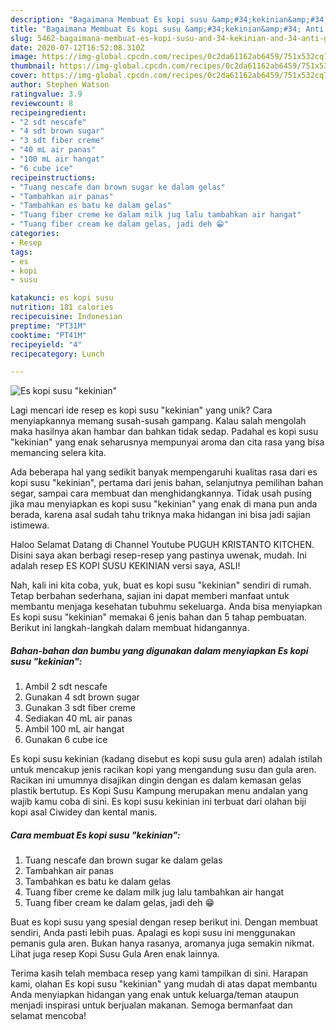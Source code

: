 ```yaml
---
description: "Bagaimana Membuat Es kopi susu &amp;#34;kekinian&amp;#34; Anti Gagal"
title: "Bagaimana Membuat Es kopi susu &amp;#34;kekinian&amp;#34; Anti Gagal"
slug: 5462-bagaimana-membuat-es-kopi-susu-and-34-kekinian-and-34-anti-gagal
date: 2020-07-12T16:52:08.310Z
image: https://img-global.cpcdn.com/recipes/0c2da61162ab6459/751x532cq70/es-kopi-susu-kekinian-foto-resep-utama.jpg
thumbnail: https://img-global.cpcdn.com/recipes/0c2da61162ab6459/751x532cq70/es-kopi-susu-kekinian-foto-resep-utama.jpg
cover: https://img-global.cpcdn.com/recipes/0c2da61162ab6459/751x532cq70/es-kopi-susu-kekinian-foto-resep-utama.jpg
author: Stephen Watson
ratingvalue: 3.9
reviewcount: 8
recipeingredient:
- "2 sdt nescafe"
- "4 sdt brown sugar"
- "3 sdt fiber creme"
- "40 mL air panas"
- "100 mL air hangat"
- "6 cube ice"
recipeinstructions:
- "Tuang nescafe dan brown sugar ke dalam gelas"
- "Tambahkan air panas"
- "Tambahkan es batu ke dalam gelas"
- "Tuang fiber creme ke dalam milk jug lalu tambahkan air hangat"
- "Tuang fiber cream ke dalam gelas, jadi deh 😁"
categories:
- Resep
tags:
- es
- kopi
- susu

katakunci: es kopi susu 
nutrition: 181 calories
recipecuisine: Indonesian
preptime: "PT31M"
cooktime: "PT41M"
recipeyield: "4"
recipecategory: Lunch

---
```



![Es kopi susu &#34;kekinian&#34;](https://img-global.cpcdn.com/recipes/0c2da61162ab6459/751x532cq70/es-kopi-susu-kekinian-foto-resep-utama.jpg)

Lagi mencari ide resep es kopi susu &#34;kekinian&#34; yang unik? Cara menyiapkannya memang susah-susah gampang. Kalau salah mengolah maka hasilnya akan hambar dan bahkan tidak sedap. Padahal es kopi susu &#34;kekinian&#34; yang enak seharusnya mempunyai aroma dan cita rasa yang bisa memancing selera kita.

Ada beberapa hal yang sedikit banyak mempengaruhi kualitas rasa dari es kopi susu &#34;kekinian&#34;, pertama dari jenis bahan, selanjutnya pemilihan bahan segar, sampai cara membuat dan menghidangkannya. Tidak usah pusing jika mau menyiapkan es kopi susu &#34;kekinian&#34; yang enak di mana pun anda berada, karena asal sudah tahu triknya maka hidangan ini bisa jadi sajian istimewa.

Haloo Selamat Datang di Channel Youtube PUGUH KRISTANTO KITCHEN. Disini saya akan berbagi resep-resep yang pastinya uwenak, mudah. Ini adalah resep ES KOPI SUSU KEKINIAN versi saya, ASLI!


Nah, kali ini kita coba, yuk, buat es kopi susu &#34;kekinian&#34; sendiri di rumah. Tetap berbahan sederhana, sajian ini dapat memberi manfaat untuk membantu menjaga kesehatan tubuhmu sekeluarga. Anda bisa menyiapkan Es kopi susu &#34;kekinian&#34; memakai 6 jenis bahan dan 5 tahap pembuatan. Berikut ini langkah-langkah dalam membuat hidangannya.

<!--inarticleads1-->

##### Bahan-bahan dan bumbu yang digunakan dalam menyiapkan Es kopi susu &#34;kekinian&#34;:

1. Ambil 2 sdt nescafe
1. Gunakan 4 sdt brown sugar
1. Gunakan 3 sdt fiber creme
1. Sediakan 40 mL air panas
1. Ambil 100 mL air hangat
1. Gunakan 6 cube ice


Es kopi susu kekinian (kadang disebut es kopi susu gula aren) adalah istilah untuk mencakup jenis racikan kopi yang mengandung susu dan gula aren. Racikan ini umumnya disajikan dingin dengan es dalam kemasan gelas plastik bertutup. Es Kopi Susu Kampung merupakan menu andalan yang wajib kamu coba di sini. Es kopi susu kekinian ini terbuat dari olahan biji kopi asal Ciwidey dan kental manis. 

<!--inarticleads2-->

##### Cara membuat Es kopi susu &#34;kekinian&#34;:

1. Tuang nescafe dan brown sugar ke dalam gelas
1. Tambahkan air panas
1. Tambahkan es batu ke dalam gelas
1. Tuang fiber creme ke dalam milk jug lalu tambahkan air hangat
1. Tuang fiber cream ke dalam gelas, jadi deh 😁


Buat es kopi susu yang spesial dengan resep berikut ini. Dengan membuat sendiri, Anda pasti lebih puas. Apalagi es kopi susu ini menggunakan pemanis gula aren. Bukan hanya rasanya, aromanya juga semakin nikmat. Lihat juga resep Kopi Susu Gula Aren enak lainnya. 

Terima kasih telah membaca resep yang kami tampilkan di sini. Harapan kami, olahan Es kopi susu &#34;kekinian&#34; yang mudah di atas dapat membantu Anda menyiapkan hidangan yang enak untuk keluarga/teman ataupun menjadi inspirasi untuk berjualan makanan. Semoga bermanfaat dan selamat mencoba!
